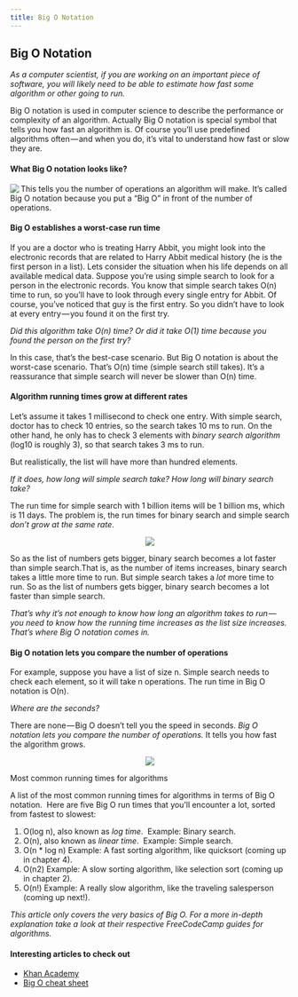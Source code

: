 ```yaml
---
title: Big O Notation
---
```

## Big O Notation

*As a computer scientist, if you are working on an important piece of software, you will likely need to be able to estimate how fast some algorithm or other going to run.*

Big O notation is used in computer science to describe the performance or complexity of an algorithm. Actually Big O notation is special symbol that tells you how fast an algorithm is. Of course you’ll use predefined algorithms often — and when you do, it’s vital to understand how fast or slow they are.

#### What Big O notation looks like?

<img align="left" src="https://user-images.githubusercontent.com/5860906/31781171-74c6b48a-b500-11e7-9626-f715b37b10f0.png">
This tells you the number of operations an algorithm will make. It’s called Big O notation because you put a “Big O” in front of the number of operations.
<br clear="left"/> 

#### Big O establishes a worst-case run time

If you are a doctor who is treating Harry Abbit, you might look into the electronic records that are related to Harry Abbit medical history (he is the first person in a list). Lets consider the situation when his  life depends on all available medical data.
Suppose you’re using simple search to look for a person in the electronic records. You know that simple search takes O(n) time to run, so you’ll have to look through every single entry for Abbit. Of course, you’ve noticed that guy is the first entry. So you didn’t have to look at every entry — you found it on the first try.

*Did this algorithm take O(n) time? Or did it take O(1) time because you found the person on the first try?*

In this case, that’s the best-case scenario. But Big O notation is about the worst-case scenario. That’s O(n) time (simple search still takes). It’s a reassurance that simple search will never be slower than O(n) time.

#### Algorithm running times grow at different rates

Let’s assume it takes 1 millisecond to check one entry. With simple search, doctor has to check 10 entries, so the search takes 10 ms to run. On the other hand, he only has to check 3 elements with *binary search algorithm* (log10 is roughly 3), so that search takes 3 ms to run. 

But realistically, the list will have more than hundred elements. 

*If it does, how long will simple search take? How long will binary search take?*

The run time for simple search with 1 billion items will be 1 billion ms, which is 11 days. The problem is, the run times for binary search and simple search *don’t grow at the same rate*.

<p align="center">
  <img src="https://user-images.githubusercontent.com/5860906/31781165-723a053c-b500-11e7-937c-7b33db281efe.png">
</p>

So as the list of numbers gets bigger, binary search becomes a lot faster than simple search.That is, as the number of items increases, binary search takes a little more time to run. But simple search takes a *lot* more time to run. So as the list of numbers gets bigger, binary search becomes a lot faster than simple search. 

*That’s why it’s not enough to know how long an algorithm takes to run — you need to know how the running time increases as the list size increases. That’s where Big O notation comes in.*

#### Big O notation lets you compare the number of operations

For example, suppose you have a list of size n. Simple search needs to check each element, so it will take n operations. The run time in Big O notation is O(n). 

*Where are the seconds?*

There are none — Big O doesn’t tell you the speed in seconds. *Big O notation lets you compare the number of operations.* It tells you how fast the algorithm grows.

<p align="center">
  <img src="https://user-images.githubusercontent.com/5860906/31781175-768c208e-b500-11e7-9718-e632d1391e2d.png">
</p

#### Most common running times for algorithms

A list of the most common running times for algorithms in terms of Big O notation. 
Here are five Big O run times that you’ll encounter a lot, sorted from fastest to slowest:
1. O(log n), also known as *log time*. 
   Example: Binary search.
2. O(n), also known as *linear time*. 
   Example: Simple search.
3. O(n * log n)
   Example: A fast sorting algorithm, like quicksort (coming up in chapter 4).
4. O(n2)
   Example: A slow sorting algorithm, like selection sort (coming up in chapter 2).
5. O(n!)
   Example: A really slow algorithm, like the traveling salesperson (coming up next!).

*This article only covers the very basics of Big O. For a more in-depth explanation take a look at their respective FreeCodeCamp guides for algorithms.*

#### Interesting articles to check out

- [Khan Academy](https://www.khanacademy.org/computing/computer-science/algorithms/asymptotic-notation/a/big-o-notation)
- [Big O cheat sheet](http://bigocheatsheet.com/)
